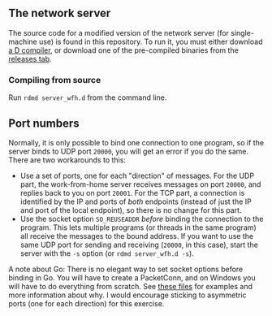 The network server
------------------

The source code for a modified version of the network server (for single-machine use) is found in this repository. To run it, you must either download [a D compiler](https://dlang.org/download#dmd), or download one of the pre-compiled binaries from the [releases tab](../../releases/latest).

### Compiling from source

Run `rdmd server_wfh.d` from the command line.

Port numbers
------------

Normally, it is only possible to bind one connection to one program, so if the server binds to UDP port `20000`, you will get an error if you do the same. There are two workarounds to this:

 - Use a set of ports, one for each "direction" of messages. For the UDP part, the work-from-home server receives messages on port `20000`, and replies back to you on port `20001`. For the TCP part, a connection is identified by the IP and ports of *both* endpoints (instead of just the IP and port of the local endpoint), so there is no change for this part.
 - Use the socket option `SO_REUSEADDR` *before* binding the connection to the program. This lets multiple programs (or threads in the same program) all receive the messages to the bound address. If you want to use the same UDP port for sending and receiving (`20000`, in this case), start the server with the `-s` option (or `rdmd server_wfh.d -s`).
 
A note about Go: There is no elegant way to set socket options before binding in Go. You will have to create a PacketConn, and on Windows you will have to do everything from scratch. See [these files](https://github.com/TTK4145/Network-go/tree/master/network/conn) for examples and more information about why. I would encourage sticking to asymmetric ports (one for each direction) for this exercise.




